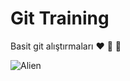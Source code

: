 # Git Training 

Basit git alıştırmaları :heart: :lollipop: :rainbow:

![Alien](https://placekitten.com/222/400?image=5)
